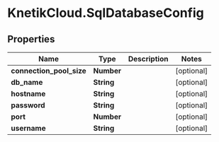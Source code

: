 # KnetikCloud.SqlDatabaseConfig

## Properties
Name | Type | Description | Notes
------------ | ------------- | ------------- | -------------
**connection_pool_size** | **Number** |  | [optional] 
**db_name** | **String** |  | [optional] 
**hostname** | **String** |  | [optional] 
**password** | **String** |  | [optional] 
**port** | **Number** |  | [optional] 
**username** | **String** |  | [optional] 


